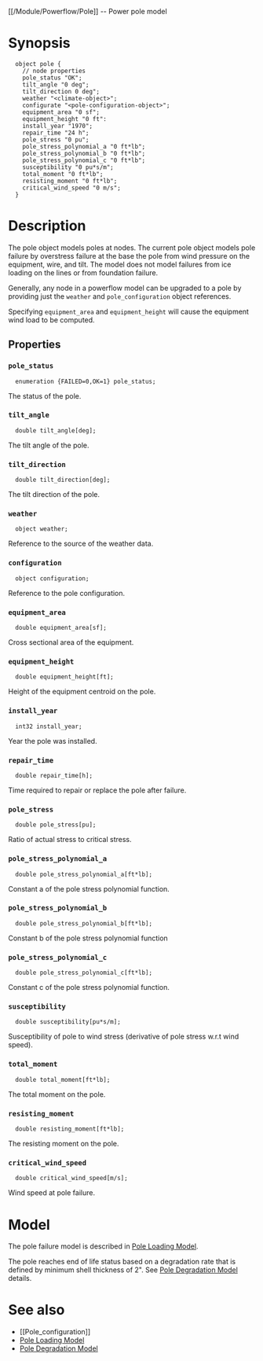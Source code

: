 [[/Module/Powerflow/Pole]] -- Power pole model

# Synopsis
~~~
  object pole {
    // node properties
    pole_status "OK";
    tilt_angle "0 deg";
    tilt_direction 0 deg";
    weather "<climate-object>";
    configurate "<pole-configuration-object>";
    equipment_area "0 sf";
    equipment_height "0 ft":
    install_year "1970";
    repair_time "24 h";
    pole_stress "0 pu";
    pole_stress_polynomial_a "0 ft*lb";
    pole_stress_polynomial_b "0 ft*lb";
    pole_stress_polynomial_c "0 ft*lb";
    susceptibility "0 pu*s/m";
    total_moment "0 ft*lb";
    resisting_moment "0 ft*lb";
    critical_wind_speed "0 m/s";
  }
~~~

# Description

The pole object models poles at nodes. The current pole object models pole failure by overstress failure at the base the pole from wind pressure on the equipment, wire, and tilt.  The model does not model failures from ice loading on the lines or from foundation failure.

Generally, any node in a powerflow model can be upgraded to a pole by providing just the `weather` and `pole_configuration` object references. 

Specifying `equipment_area` and `equipment_height` will cause the equipment wind load to be computed.

## Properties

### `pole_status`
~~~
  enumeration {FAILED=0,OK=1} pole_status;
~~~

The status of the pole.

### `tilt_angle`
~~~
  double tilt_angle[deg];
~~~

The tilt angle of the pole.

### `tilt_direction`
~~~
  double tilt_direction[deg];
~~~

The tilt direction of the pole.

### `weather`
~~~
  object weather;
~~~

Reference to the source of the weather data.

### `configuration`
~~~
  object configuration;
~~~

Reference to the pole configuration.

### `equipment_area`
~~~
  double equipment_area[sf];
~~~

Cross sectional area of the equipment.

### `equipment_height`
~~~
  double equipment_height[ft];
~~~

Height of the equipment centroid on the pole.

### `install_year`
~~~
  int32 install_year;
~~~

Year the pole was installed.

### `repair_time`
~~~
  double repair_time[h];
~~~

Time required to repair or replace the pole after failure.

### `pole_stress`
~~~
  double pole_stress[pu]; 
~~~

Ratio of actual stress to critical stress.

### `pole_stress_polynomial_a`
~~~
  double pole_stress_polynomial_a[ft*lb]; 
~~~

Constant a of the pole stress polynomial function.

### `pole_stress_polynomial_b`
~~~
  double pole_stress_polynomial_b[ft*lb]; 
~~~

Constant b of the pole stress polynomial function

### `pole_stress_polynomial_c`
~~~
  double pole_stress_polynomial_c[ft*lb]; 
~~~

Constant c of the pole stress polynomial function.

### `susceptibility`
~~~
  double susceptibility[pu*s/m]; 
~~~

Susceptibility of pole to wind stress (derivative of pole stress w.r.t wind speed).

### `total_moment`
~~~
  double total_moment[ft*lb];
~~~

The total moment on the pole.

### `resisting_moment`
~~~
  double resisting_moment[ft*lb]; 
~~~

The resisting moment on the pole.

### `critical_wind_speed`
~~~
  double critical_wind_speed[m/s];
~~~

Wind speed at pole failure.

# Model

The pole failure model is described in [Pole Loading Model](https://github.com/dchassin/gridlabd/raw/master/powerflow/docs/pole_loading.pdf). 

The pole reaches end of life status based on a degradation rate that is defined by minimum shell thickness of 2". See [Pole Degradation Model](https://www.sciencedirect.com/science/article/pii/S0167473005000457) details.

# See also

* [[Pole_configuration]]
* [Pole Loading Model](https://github.com/dchassin/gridlabd/raw/master/powerflow/docs/pole_loading.pdf)
* [Pole Degradation Model](https://www.sciencedirect.com/science/article/pii/S0167473005000457)
